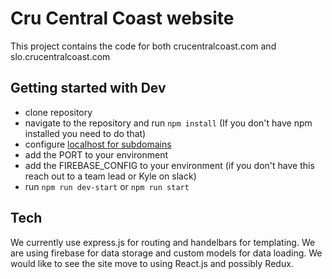 # Cru Central Coast website

This project contains the code for both crucentralcoast.com and slo.crucentralcoast.com

## Getting started with Dev

 - clone repository
 - navigate to the repository and run `npm install` (If you don't have npm installed you need to do that)
 - configure [localhost for subdomains](https://stackoverflow.com/questions/19016553/add-subdomain-to-localhost-url)
 - add the PORT to your environment
 - add the FIREBASE_CONFIG to your environment (if you don't have this reach out to a team lead or Kyle on slack)
 - run `npm run dev-start` or `npm run start`

## Tech

We currently use express.js for routing and handelbars for templating. We are using firebase for data storage and custom models for data loading. We would like to see the site move to using React.js and possibly Redux.
